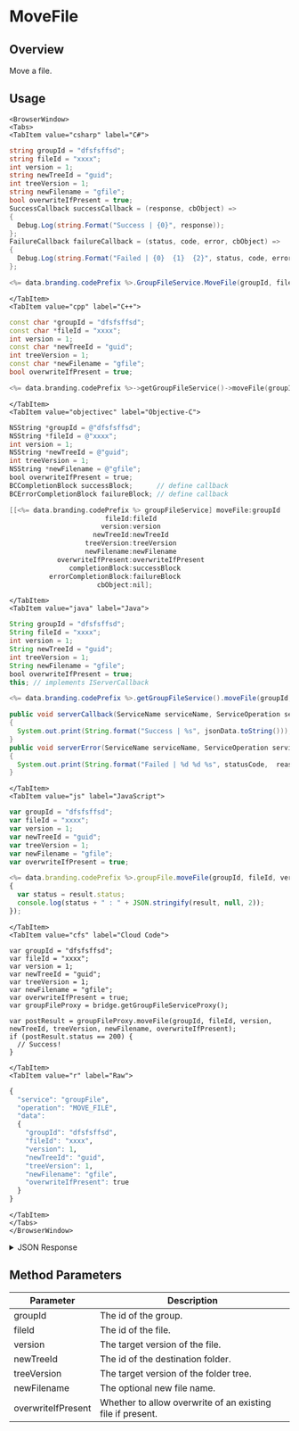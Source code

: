 # MoveFile
## Overview
Move a file.

<PartialServop service_name="groupFile" operation_name="MOVE_FILE" />

## Usage

```mdx-code-block
<BrowserWindow>
<Tabs>
<TabItem value="csharp" label="C#">
```

```csharp
string groupId = "dfsfsffsd";
string fileId = "xxxx";
int version = 1;
string newTreeId = "guid";
int treeVersion = 1;
string newFilename = "gfile";
bool overwriteIfPresent = true;
SuccessCallback successCallback = (response, cbObject) =>
{
  Debug.Log(string.Format("Success | {0}", response));
};
FailureCallback failureCallback = (status, code, error, cbObject) =>
{
  Debug.Log(string.Format("Failed | {0}  {1}  {2}", status, code, error));
};

<%= data.branding.codePrefix %>.GroupFileService.MoveFile(groupId, fileId, version, newTreeId, treeVersion, newFilename, overwriteIfPresent, successCallback, failureCallback);
```

```mdx-code-block
</TabItem>
<TabItem value="cpp" label="C++">
```

```cpp
const char *groupId = "dfsfsffsd";
const char *fileId = "xxxx";
int version = 1;
const char *newTreeId = "guid";
int treeVersion = 1;
const char *newFilename = "gfile";
bool overwriteIfPresent = true;

<%= data.branding.codePrefix %>->getGroupFileService()->moveFile(groupId, fileId, version, newTreeId, treeVersion, newFilename, overwriteIfPresent, this);
```

```mdx-code-block
</TabItem>
<TabItem value="objectivec" label="Objective-C">
```

```objectivec
NSString *groupId = @"dfsfsffsd";
NSString *fileId = @"xxxx";
int version = 1;
NSString *newTreeId = @"guid";
int treeVersion = 1;
NSString *newFilename = @"gfile";
bool overwriteIfPresent = true;
BCCompletionBlock successBlock;      // define callback
BCErrorCompletionBlock failureBlock; // define callback

[[<%= data.branding.codePrefix %> groupFileService] moveFile:groupId
                        fileId:fileId
                       version:version
                     newTreeId:newTreeId
                   treeVersion:treeVersion
                   newFilename:newFilename
            overwriteIfPresent:overwriteIfPresent
               completionBlock:successBlock
          errorCompletionBlock:failureBlock
                      cbObject:nil];
```

```mdx-code-block
</TabItem>
<TabItem value="java" label="Java">
```

```java
String groupId = "dfsfsffsd";
String fileId = "xxxx";
int version = 1;
String newTreeId = "guid";
int treeVersion = 1;
String newFilename = "gfile";
bool overwriteIfPresent = true;
this; // implements IServerCallback

<%= data.branding.codePrefix %>.getGroupFileService().moveFile(groupId, fileId, version, newTreeId, treeVersion, newFilename, overwriteIfPresent, this);

public void serverCallback(ServiceName serviceName, ServiceOperation serviceOperation, JSONObject jsonData)
{
  System.out.print(String.format("Success | %s", jsonData.toString()));
}
public void serverError(ServiceName serviceName, ServiceOperation serviceOperation, int statusCode, int reasonCode, String jsonError)
{
  System.out.print(String.format("Failed | %d %d %s", statusCode,  reasonCode, jsonError.toString()));
}
```

```mdx-code-block
</TabItem>
<TabItem value="js" label="JavaScript">
```

```javascript
var groupId = "dfsfsffsd";
var fileId = "xxxx";
var version = 1;
var newTreeId = "guid";
var treeVersion = 1;
var newFilename = "gfile";
var overwriteIfPresent = true;

<%= data.branding.codePrefix %>.groupFile.moveFile(groupId, fileId, version, newTreeId, treeVersion, newFilename, overwriteIfPresent, result =>
{
  var status = result.status;
  console.log(status + " : " + JSON.stringify(result, null, 2));
});
```

```mdx-code-block
</TabItem>
<TabItem value="cfs" label="Cloud Code">
```

```cfscript
var groupId = "dfsfsffsd";
var fileId = "xxxx";
var version = 1;
var newTreeId = "guid";
var treeVersion = 1;
var newFilename = "gfile";
var overwriteIfPresent = true;
var groupFileProxy = bridge.getGroupFileServiceProxy();

var postResult = groupFileProxy.moveFile(groupId, fileId, version, newTreeId, treeVersion, newFilename, overwriteIfPresent);
if (postResult.status == 200) {
  // Success!
}
```

```mdx-code-block
</TabItem>
<TabItem value="r" label="Raw">
```

```r
{
  "service": "groupFile",
  "operation": "MOVE_FILE",
  "data":
  {
    "groupId": "dfsfsffsd",
    "fileId": "xxxx",
    "version": 1,
    "newTreeId": "guid",
    "treeVersion": 1,
    "newFilename": "gfile",
    "overwriteIfPresent": true
  }
}
```

```mdx-code-block
</TabItem>
</Tabs>
</BrowserWindow>
```

<details>
<summary>JSON Response</summary>

```json
{
  "data": {
    "fileDetails": {
      "treeId": "fb3431cd-6e2f-47f1-8100-8941abf6bb4f",
      "fileName": "glognewname.json",
      "fileSize": 7051,
      "dateUploaded": 1677521119000,
      "etag": "a6f4cd3c065aed36227d3582adc5d952",
      "acl": {
        "member": 2,
        "other": 0
      },
      "version": 2,
      "url": "https://api.internal.braincloudservers.com/groupfiles/bc/g/23782/gr/2bf538d1-19ea-4e14-9862-f979215e09b7/fb3431cd-6e2f-47f1-8100-8941abf6bb4f/6d938c22-3b8c-4b99-a913-2edafed71a83/V2/glogcopy.json",
      "fileId": "6d938c22-3b8c-4b99-a913-2edafed71a83"
    },
    "groupId": "2bf538d1-19ea-4e14-9862-f979215e09b7"
  },
  "status": 200
}
```
</details>

## Method Parameters
Parameter | Description
--------- | -----------
groupId | The id of the group.
fileId | The id of the file.
version | The target version of the file.
newTreeId | The id of the destination folder.
treeVersion | The target version of the folder tree.
newFilename | The optional new file name.
overwriteIfPresent | Whether to allow overwrite of an existing file if present.


